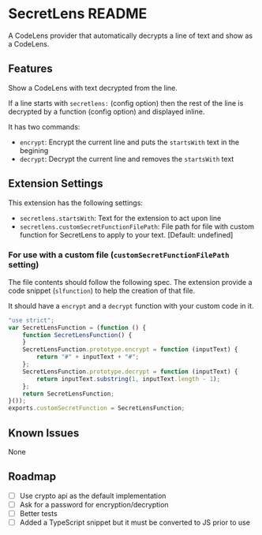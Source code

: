 # SecretLens README

A CodeLens provider that automatically decrypts a line of text and show as a CodeLens.

## Features

Show a CodeLens with text decrypted from the line.

If a line starts with `secretlens:` (config option) then the rest of the line is decrypted by a function (config option) and displayed inline.

It has two commands:
- `encrypt`: Encrypt the current line and puts the `startsWith` text in the begining
- `decrypt`: Decrypt the current line and removes the `startsWith` text

## Extension Settings

This extension has the following settings:

* `secretlens.startsWith`: Text for the extension to act upon line
* `secretlens.customSecretFunctionFilePath`: File path for file with custom function for SecretLens to apply to your text. [Default: undefined]

### For use with a custom file (`customSecretFunctionFilePath` setting)

The file contents should follow the following spec. The extension provide a code snippet (`slfunction`) to help the creation of that file.

It should have a `encrypt` and a `decrypt` function with your custom code in it.

```javascript
"use strict";
var SecretLensFunction = (function () {
    function SecretLensFunction() {
    }
    SecretLensFunction.prototype.encrypt = function (inputText) {
        return "#" + inputText + "#";
    };
    SecretLensFunction.prototype.decrypt = function (inputText) {
        return inputText.substring(1, inputText.length - 1);
    };
    return SecretLensFunction;
}());
exports.customSecretFunction = SecretLensFunction;
``` 

## Known Issues

None

## Roadmap

- [ ] Use crypto api as the default implementation 
- [ ] Ask for a password for encryption/decryption
- [ ] Better tests
- [ ] Added a TypeScript snippet but it must be converted to JS prior to use